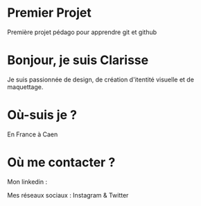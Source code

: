 
# Premier Projet

Première projet pédago pour apprendre git et github

# Bonjour, je suis Clarisse

Je suis passionnée de design, de création d'itentité visuelle et de maquettage.

# Où-suis je ?

En France à Caen

# Où me contacter ?

Mon linkedin : 

Mes réseaux sociaux : Instagram & Twitter